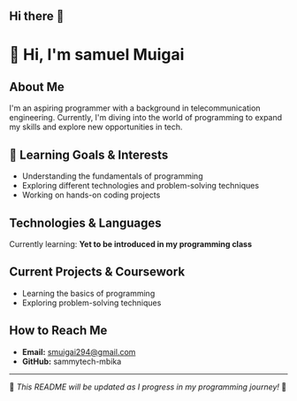 ## Hi there 👋

# 👋 Hi, I'm samuel Muigai

##  About Me  
I'm an aspiring programmer with a background in telecommunication engineering. Currently, I'm diving into the world of programming to expand my skills and explore new opportunities in tech.

## 🎯 Learning Goals & Interests  
- Understanding the fundamentals of programming  
- Exploring different technologies and problem-solving techniques  
- Working on hands-on coding projects  

## Technologies & Languages  
Currently learning: **Yet to be introduced in my programming class**  

## Current Projects & Coursework  
- Learning the basics of programming  
- Exploring problem-solving techniques  

## How to Reach Me  
- **Email:** smuigai294@gmail.com  
- **GitHub:** sammytech-mbika

---

🔹 *This README will be updated as I progress in my programming journey!* 🚀  

